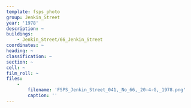```yaml
---
template: fsps_photo
group: Jenkin_Street
year: '1978'
description: ~
buildings:
    - Jenkin_Street/66_Jenkin_Street
coordinates: ~
heading: ~
classification: ~
section: ~
cell: ~
film_roll: ~
files:
    -
        filename: 'FSPS_Jenkin_Street_041,_No_66,_20-4-G,_1978.png'
        caption: ''
---
```

